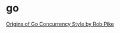 go
==

<a href="https://www.youtube.com/watch?v=3DtUzH3zoFo">Origins of Go Concurrency Style by Rob Pike</a>

